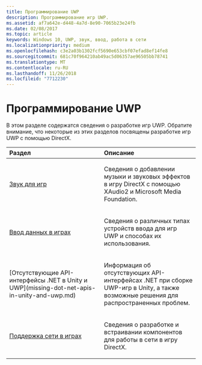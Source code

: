 ```yaml
---
title: Программирование UWP
description: Программирование игр UWP.
ms.assetid: af7a642e-d448-4a7d-8e90-7065b23e24fb
ms.date: 02/08/2017
ms.topic: article
keywords: Windows 10, UWP, звук, ввод, работа в сети
ms.localizationpriority: medium
ms.openlocfilehash: c3e2a03b1302fcf5690e653cbf07efad8ef14fe8
ms.sourcegitcommit: 681c70f964210ab49ac5d06357ae96505bb78741
ms.translationtype: MT
ms.contentlocale: ru-RU
ms.lasthandoff: 11/26/2018
ms.locfileid: "7712230"
---
```

# <a name="uwp-programming"></a>Программирование UWP

В этом разделе содержатся сведения о разработке игр UWP. Обратите внимание, что некоторые из этих разделов посвящены разработке игр UWP с помощью DirectX.


<table>
<colgroup>
<col width="50%" />
<col width="50%" />
</colgroup>
<thead>
<tr class="header">
<th align="left">Раздел</th>
<th align="left">Описание</th>
</tr>
</thead>
<tbody>
<tr class="odd">
<td align="left"><p><a href="working-with-audio-in-your-directx-game.md">Звук для игр</a></p></td>
<td align="left"><p>Сведения о добавлении музыки и звуковых эффектов в игру DirectX с помощью XAudio2 и Microsoft Media Foundation.</p></td>
</tr>
<tr class="even">
<td align="left"><p><a href="input-for-games.md">Ввод данных в играх</a></p></td>
<td align="left"><p>Сведения о различных типах устройств ввода для игр UWP и способах их использования.</p></td>
</tr>
<tr class="odd">
    <td align="left">
        <p>[Отсутствующие API-интерфейсы .NET в Unity и UWP](missing-dot-net-apis-in-unity-and-uwp.md)</p>
    </td>
    <td align="left">
        <p>Информация об отсутствующих API-интерфейсах .NET при сборке UWP-игр в Unity, а также возможные решения для распространенных проблем.</p>
    </td>
</tr>
<tr class="even">
<td align="left"><p><a href="work-with-networking-in-your-directx-game.md">Поддержка сети в играх</a></p></td>
<td align="left"><p>Сведения о разработке и встраивании компонентов для работы в сети в игру DirectX.</p></td>
</tr>
</tbody>
</table>
 

 

 




